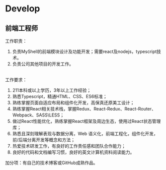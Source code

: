 # Develop

## 前端工程师

工作职责：&#x20;

1. 负责MyShell的前端模块设计及功能开发；需要react及nodejs，typescript技术。
2. 负责公司其他项目的开发工作。

\
工作要求：

1. 211本科或以上学历，3年以上工作经验；&#x20;
2. 熟悉Typescript，精通HTML、CSS、ES6标准；
3. 熟练掌握页面自适应布局和组件化开发，高保真还原美工设计；
4. 熟练掌握React相关技术栈，掌握Redux、React-Redux、React-Router、Webpack、SASS\LESS；&#x20;
5. 做过React性能优化，熟练掌握React框架及周边生态，使用过React状态管理库；
6. 熟悉且深刻理解表现与数据分离，Web 语义化，前端工程化，组件化开发，前/后端分离开发等概念和方法；
7. 热爱技术研发工作，有良好的工作责任感和团队合作能力；
8. 良好的代码和文档编写习惯，良好的英文计算机资料阅读能力。

加分项：有自己的技术博客或GitHub成熟作品。

